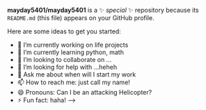 **mayday5401/mayday5401** is a ✨ _special_ ✨ repository because its `README.md` (this file) appears on your GitHub profile.

Here are some ideas to get you started:

- 🔭 I’m currently working on life projects
- 🌱 I’m currently learning python, math
- 👯 I’m looking to collaborate on ...
- 🤔 I’m looking for help with ...heheh
- 💬 Ask me about when will I start my work
- 📫 How to reach me: just call my name!
- 😄 Pronouns: Can I be an attacking Helicopter?
- ⚡ Fun fact: haha!
-->
